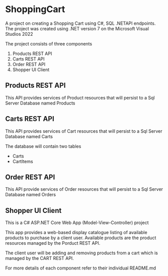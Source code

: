# ShoppingCart
A project on creating a Shopping Cart using C#, SQL .NETAPI endpoints.
The project was created using .NET version 7 on the Microsoft Visual Studios 2022

The project consists of three components
1. Products REST API
2. Carts REST API
3. Order REST API
4. Shopper UI Client

## Products REST API
This API provides services of Product resources that will persist to a Sql Server Database named Products

## Carts REST API
This API provides services of Cart resources that will persist to a Sql Server Database named Carts

The database will contain two tables
- Carts
- CartItems

## Order REST API
This API provide services of Order resources that will persist to a Sql Server Database named Orders

## Shopper UI Client
This is a C# ASP.NET Core Web App (Model-View-Controller) project

This app provides a web-based display catalogue listing of available products to purchase by a client user.
Available products are the product resources managed by the Porduct REST API.

The client user will be adding and removing products from a cart which is managed by the CART REST API.


For more details of each component refer to their individual README.md 
